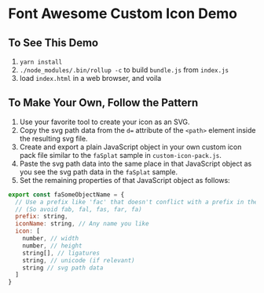 # Font Awesome Custom Icon Demo

## To See This Demo
1. `yarn install`
2. `./node_modules/.bin/rollup -c` to build `bundle.js` from `index.js`
3. load `index.html` in a web browser, and voila

## To Make Your Own, Follow the Pattern

1. Use your favorite tool to create your icon as an SVG.
2. Copy the svg path data from the `d=` attribute of the `<path>` element inside the resulting svg file.
3. Create and export a plain JavaScript object in your own custom icon pack file similar to the `faSplat` sample in `custom-icon-pack.js`.
4. Paste the svg path data into the same place in that JavaScript object as you see the svg path data in the `faSplat` sample.
5. Set the remaining properties of that JavaScript object as follows:
```javascript
export const faSomeObjectName = {
  // Use a prefix like 'fac' that doesn't conflict with a prefix in the standard Font Awesome styles
  // (So avoid fab, fal, fas, far, fa)
  prefix: string,
  iconName: string, // Any name you like
  icon: [
    number, // width
    number, // height
    string[], // ligatures
    string, // unicode (if relevant)
    string // svg path data
  ]
}
```
